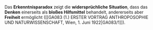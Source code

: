 
Das **Erkenntnisparadox** zeigt die **widersprüchliche Situation**, dass das **Denken** einerseits als **bloßes Hilfsmittel** behandelt, andererseits aber **Freiheit** ermöglicht ([[GA083 (1.) ERSTER VORTRAG ANTHROPOSOPHIE UND NATURWISSENSCHAFT, Wien, 1. Juni 1922|GA083/1]]).
